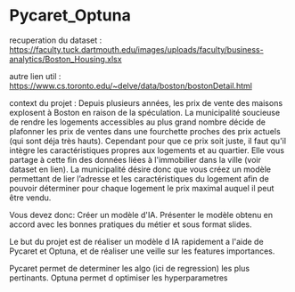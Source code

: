 # Pycaret_Optuna

recuperation du dataset :
https://faculty.tuck.dartmouth.edu/images/uploads/faculty/business-analytics/Boston_Housing.xlsx

autre lien util :
https://www.cs.toronto.edu/~delve/data/boston/bostonDetail.html

context du projet :
Depuis plusieurs années, les prix de vente des maisons explosent à Boston en raison de la spéculation. La municipalité soucieuse de rendre les logements accessibles au plus grand nombre décide de plafonner les prix de ventes dans une fourchette proches des prix actuels (qui sont déja très hauts). Cependant pour que ce prix soit juste, il faut qu'il intègre les caractéristiques propres aux logements et au quartier. Elle vous partage à cette fin des données liées à l'immobilier dans la ville (voir dataset en lien).
La municipalité désire donc que vous créez un modèle permettant de lier l’adresse et les caractéristiques du logement afin de pouvoir déterminer pour chaque logement le prix maximal auquel il peut être vendu.

Vous devez donc:
Créer un modèle d'IA.
Présenter le modèle obtenu en accord avec les bonnes pratiques du métier et sous format slides.


Le but du projet est de réaliser un modèle d IA rapidement a l'aide de Pycaret et Optuna, et de réaliser une veille sur les features importances.

Pycaret permet de determiner les algo (ici de regression) les plus pertinants.
Optuna permet d optimiser les hyperparametres